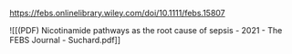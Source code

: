 https://febs.onlinelibrary.wiley.com/doi/10.1111/febs.15807

![[(PDF) Nicotinamide pathways as the root cause of sepsis - 2021 - The FEBS Journal - Suchard.pdf]]
